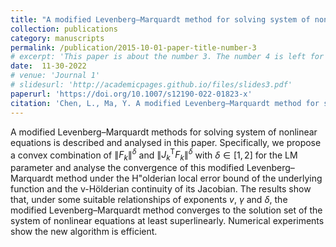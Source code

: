 ```yaml
---
title: "A modified Levenberg–Marquardt method for solving system of nonlinear equations"
collection: publications
category: manuscripts
permalink: /publication/2015-10-01-paper-title-number-3
# excerpt: 'This paper is about the number 3. The number 4 is left for future work.'
date:  11-30-2022
# venue: 'Journal 1'
# slidesurl: 'http://academicpages.github.io/files/slides3.pdf'
paperurl: 'https://doi.org/10.1007/s12190-022-01823-x'
citation: 'Chen, L., Ma, Y. A modified Levenberg–Marquardt method for solving system of nonlinear equations. J. Appl. Math. Comput. 69, 2019–2040 (2023). DOI: 10.1007/s12190-022-01823-x'
---
```


A modified Levenberg–Marquardt methods for solving system of nonlinear equations is described and analysed in this paper. Specifically, we propose a convex combination of $\|F_k\|^{\delta}$ and $\|J_k^{\mathrm{T}} F_k\|^{\delta}$ with $\delta\in[1,2]$ for the LM parameter and analyse the convergence of this modified Levenberg–Marquardt method under the H\"olderian local error bound of the underlying function and the v-Hölderian continuity of its Jacobian. The results show that, under some suitable relationships of exponents $v$, $\gamma$ and $\delta$, the modified Levenberg–Marquardt method converges to the solution set of the system of nonlinear equations at least superlinearly. Numerical experiments show the new algorithm is efficient.
